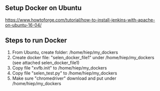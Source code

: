 ## Setup Docker on Ubuntu

https://www.howtoforge.com/tutorial/how-to-install-jenkins-with-apache-on-ubuntu-16-04/

## Steps to run Docker
1. From Ubuntu, create folder: /home/hiep/my_dockers
2. Create docker file: "selen_docker_file1" under /home/hiep/my_dockers (see attached selen_docker_file1)
3. Copy file "xvfb.init" to /home/hiep/my_dockers
4. Copy file "selen_test.py" to /home/hiep/my_dockers
5. Make sure "chromedriver" download and put under /home/hiep/my_dockers


